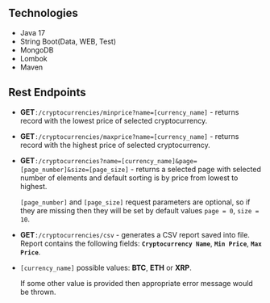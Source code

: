 
## Technologies
- Java 17
- String Boot(Data, WEB, Test)
- MongoDB
- Lombok
- Maven
##  Rest Endpoints
- __GET__`:/cryptocurrencies/minprice?name=[currency_name]` - 
    returns record with the lowest price of selected cryptocurrency.
- __GET__`:/cryptocurrencies/maxprice?name=[currency_name]` - 
    returns record with the highest price of selected cryptocurrency.
- __GET__`:/cryptocurrencies?name=[currency_name]&page=[page_number]&size=[page_size]` -
    returns a selected page with selected number of elements and default sorting is by price from lowest to highest. 
    
    `[page_number]` and `[page_size]` request parameters are optional, so if they are missing then they will be set by default values `page = 0`, `size = 10`.
- __GET__`:/cryptocurrencies/csv` - generates a CSV report saved into file.
	Report contains the following fields: __`Cryptocurrency Name`__, __`Min Price`__, 
    __`Max Price`__.

-   `[currency_name]` possible values: __BTC__, __ETH__ or __XRP__. 

    If some other value is provided then appropriate error message would be thrown.
